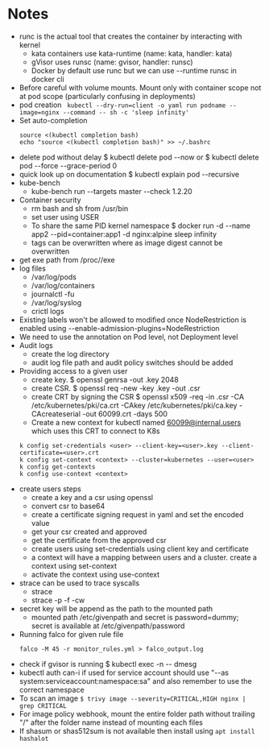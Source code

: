 # Notes

- runc is the actual tool that creates the container by interacting with kernel
  - kata containers use kata-runtime (name: kata, handler: kata)
  - gVisor uses runsc (name: gvisor, handler: runsc)
  - Docker by default use runc but we can use --runtime runsc in docker cli
- Before careful with volume mounts. Mount only with container scope not at pod scope (particularly confusing in deployments)
- pod creation 
  ``` kubectl --dry-run=client -o yaml run podname --image=nginx --command -- sh -c 'sleep infinity'```
- Set auto-completion
  ```
  source <(kubectl completion bash)
  echo "source <(kubectl completion bash)" >> ~/.bashrc
  ```
- delete pod without delay $ kubectl delete pod <podname> --now or $ kubectl delete pod <pod-name> --force --grace-period 0
- quick look up on documentation $ kubectl explain pod --recursive
- kube-bench
  - kube-bench run --targets master --check 1.2.20
- Container security
  - rm bash and sh from /usr/bin
  - set user using USER
  - To share the same PID kernel namespace $ docker run -d --name app2 --pid=container:app1 -d nginx:alpine sleep infinity
  - tags can be overwritten where as image digest cannot be overwritten
- get exe path from /proc/<pid>/exe
- log files
  -  /var/log/pods
  -  /var/log/containers
  -  journalctl -fu <service>
  - /var/log/syslog
  - crictl logs
- Existing labels won't be allowed to modified once NodeRestriction is enabled using --enable-admission-plugins=NodeRestriction
- We need to use the annotation on Pod level, not Deployment level
- Audit logs
  - create the log directory
  - audit log file path and audit policy switches should be added
- Providing access to a given user
  - create key. $ openssl genrsa -out <user>.key 2048
  - create CSR. $ openssl req -new -key <user>.key -out <user>.csr
  - create CRT by signing the CSR $ openssl x509 -req -in <user>.csr -CA /etc/kubernetes/pki/ca.crt -CAkey /etc/kubernetes/pki/ca.key -CAcreateserial -out 60099.crt -days 500
  - Create a new context for kubectl named 60099@internal.users which uses this CRT to connect to K8s
  ```
  k config set-credentials <user> --client-key=<user>.key --client-certificate=<user>.crt
  k config set-context <context> --cluster=kubernetes --user=<user>
  k config get-contexts
  k config use-context <context>
  ```
- create users steps
  - create a key and a csr using openssl
  - convert csr to base64
  - create a certificate signing request in yaml and set the encoded value
  - get your csr created and approved
  - get the certificate from the approved csr
  - create users using set-credentials using client key and certificate
  - a context will have a mapping between users and a cluster. create a context using set-context
  - activate the context using use-context
- strace can be used to trace syscalls
  - strace <command>
  - strace -p <pid> -f -cw
- secret key will be append as the path to the mounted path
  - mounted path /etc/givenpath and secret is password=dummy; secret is available at /etc/givenpath/password
- Running falco for given rule file
  ```
  falco -M 45 -r monitor_rules.yml > falco_output.log
  ```
- check if gvisor is running $ kubectl exec -n <podname> -- dmesg
- kubectl auth can-i if used for service account should use "--as system:serviceaccount:namespace:sa" and also remember to use the correct namespace
- To scan an image ```$ trivy image --severity=CRITICAL,HIGH nginx | grep CRITICAL```
- For image policy webhook, mount the entire folder path without trailing "/" after the folder name instead of mounting each files
- If shasum or shas512sum is not available then install using ```apt install hashalot```
